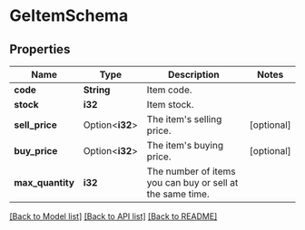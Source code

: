 # GeItemSchema

## Properties

Name | Type | Description | Notes
------------ | ------------- | ------------- | -------------
**code** | **String** | Item code. | 
**stock** | **i32** | Item stock. | 
**sell_price** | Option<**i32**> | The item's selling price. | [optional]
**buy_price** | Option<**i32**> | The item's buying price. | [optional]
**max_quantity** | **i32** | The number of items you can buy or sell at the same time. | 

[[Back to Model list]](../README.md#documentation-for-models) [[Back to API list]](../README.md#documentation-for-api-endpoints) [[Back to README]](../README.md)


